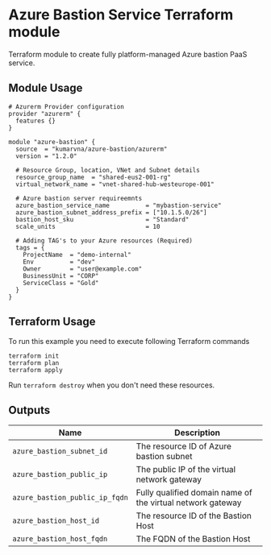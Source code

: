 # Azure Bastion Service Terraform module

Terraform module to create fully platform-managed Azure bastion PaaS service.

## Module Usage

```hcl
# Azurerm Provider configuration
provider "azurerm" {
  features {}
}

module "azure-bastion" {
  source  = "kumarvna/azure-bastion/azurerm"
  version = "1.2.0"

  # Resource Group, location, VNet and Subnet details
  resource_group_name  = "shared-eus2-001-rg"
  virtual_network_name = "vnet-shared-hub-westeurope-001"

  # Azure bastion server requireemnts
  azure_bastion_service_name          = "mybastion-service"
  azure_bastion_subnet_address_prefix = ["10.1.5.0/26"]
  bastion_host_sku                    = "Standard"
  scale_units                         = 10

  # Adding TAG's to your Azure resources (Required)
  tags = {
    ProjectName  = "demo-internal"
    Env          = "dev"
    Owner        = "user@example.com"
    BusinessUnit = "CORP"
    ServiceClass = "Gold"
  }
}
```

## Terraform Usage

To run this example you need to execute following Terraform commands

```hcl
terraform init
terraform plan
terraform apply

```

Run `terraform destroy` when you don't need these resources.

## Outputs

Name | Description
---- | -----------
`azure_bastion_subnet_id`|The resource ID of Azure bastion subnet
`azure_bastion_public_ip`|The public IP of the virtual network gateway
`azure_bastion_public_ip_fqdn`|Fully qualified domain name of the virtual network gateway
`azure_bastion_host_id`|The resource ID of the Bastion Host
`azure_bastion_host_fqdn`|The FQDN of the Bastion Host

